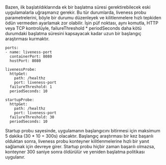 Bazen, ilk başlatıldıklarında ek bir başlatma süresi gerektirebilecek eski uygulamalarla uğraşmanız gerekir. Bu tür durumlarda, liveness probu parametrelerini, böyle bir durumu düzenleyek ve kilitlenmelere hızlı tepkiden ödün vermeden ayarlamak zor olabilir. İşin püf noktası, aynı komutla, HTTP veya TCP kontrolüyle, failureThreshold * periodSeconds daha kötü durumdaki başlatma süresini kapsayacak kadar uzun bir başlangıç ​​araştırması kurmaktır.

```
ports:
- name: liveness-port
  containerPort: 8080
  hostPort: 8080

livenessProbe:
  httpGet:
    path: /healthz
    port: liveness-port
  failureThreshold: 1
  periodSeconds: 10

startupProbe:
  httpGet:
    path: /healthz
    port: liveness-port
  failureThreshold: 30
  periodSeconds: 10
```

Startup probu sayesinde, uygulamanın başlangıcını bitirmesi için maksimum 5 dakika (30 * 10 = 300s) olacaktır. Başlangıç ​​araştırması bir kez başarılı olduktan sonra, liveness probu konteyner kilitlenmelerine hızlı bir yanıt sağlamak için devreye girer. Startup probu hiçbir zaman başarılı olmazsa, konteyner 300 saniye sonra öldürülür ve yeniden başlatma politikası uygulanır.